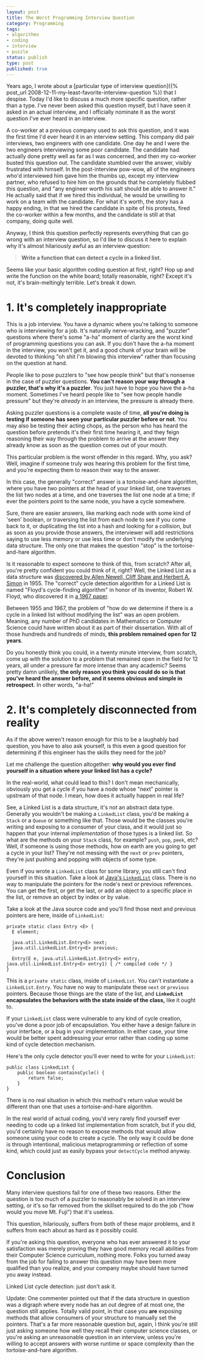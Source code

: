 ```yaml
---
layout: post
title: The Worst Programming Interview Question
category: Programming
tags:
- algorithms
- coding
- interview
- puzzle
status: publish
type: post
published: true
---
```

Years ago, I wrote about a [particular type of interview question]({% post_url 2008-12-11-my-least-favorite-interview-question %}) that I despise.  Today I'd like to discuss a much more specific question, rather than a type.  I've never been asked this question myself, but I have seen it asked in an actual interview, and I officially nominate it as the worst question I've ever heard in an interview.

A co-worker at a previous company used to ask this question, and it was the first time I'd ever heard it in an interview setting.  This company did pair interviews, two engineers with one candidate.  One day he and I were the two engineers interviewing some poor candidate.  The candidate had actually done pretty well as far as I was concerned, and then my co-worker busted this question out.  The candidate stumbled over the answer, visibly frustrated with himself.  In the post-interview pow-wow, all of the engineers who'd interviewed him gave him the thumbs up, except my interview partner, who refused to hire him on the grounds that he completely flubbed this question, and "any engineer worth his salt should be able to answer it."  He actually said that if we hired this individual, he would be unwilling to work on a team with the candidate.  For what it's worth, the story has a happy ending, in that we hired the candidate in spite of his protests, fired the co-worker within a few months, and the candidate is still at that company, doing quite well.

Anyway, I think this question perfectly represents everything that can go wrong with an interview question, so I'd like to discuss it here to explain why it's almost hilariously awful as an interview question:

> __Write a function that can detect a cycle in a linked list.__

Seems like your basic algorithm coding question at first, right?  Hop up and write the function on the white board; totally reasonable, right?  Except it's not, it's brain-meltingly terrible.  Let's break it down.


# 1. It's completely inappropriate

This is a job interview.  You have a dynamic where you're talking to someone who is interviewing for a job.  It's naturally nerve-wracking, and "puzzler" questions where there's some "a-ha" moment of clarity are the worst kind of programming questions you can ask.  If you don't have the a-ha moment in the interview, you won't get it, and a good chunk of your brain will be devoted to thinking "oh shit I'm blowing this interview" rather than focusing on the question at hand.

People like to pose puzzlers to "see how people think" but that's nonsense in the case of puzzler questions.  __You can't reason your way through a puzzler, that's why it's a puzzler__.  You just have to hope you have the a-ha moment.  Sometimes I've heard people like to "see how people handle pressure" but they're _already_ in an interview, the pressure is already there.

Asking puzzler questions is a complete waste of time, __all you're doing is testing if someone has seen your particular puzzler before or not__.  You may also be testing their acting chops, as the person who has heard the question before pretends it's their first time hearing it, and they feign reasoning their way through the problem to arrive at the answer they already know as soon as the question comes out of your mouth.

This particular problem is the worst offender in this regard.  Why, you ask?  Well, imagine if someone truly _was_ hearing this problem for the first time, and you're expecting them to reason their way to the answer. 

In this case, the generally "correct" answer is a tortoise-and-hare algorithm, where you have two pointers at the head of your linked list, one traverses the list two nodes at a time, and one traverses the list one node at a time; if ever the pointers point to the same node, you have a cycle somewhere.

Sure, there are easier answers, like marking each node with some kind of 'seen' boolean, or traversing the list from each node to see if you come back to it, or duplicating the list into a hash and looking for a collision, but as soon as you provide those answers, the interviewer will add restrictions saying to use less memory or use less time or don't modify the underlying data structure.  The only one that makes the question "stop" is the tortoise-and-hare algorithm.

Is it reasonable to expect someone to think of this, from scratch?  After all, you're pretty confident you could think of it, right?  Well, the Linked List as a data structure was [discovered by Allen Newell, Cliff Shaw and Herbert A. Simon](http://en.wikipedia.org/wiki/Linked_list#History) in 1955.  The "correct" cycle detection algorithm for a Linked List is named "Floyd's cycle-finding algorithm" in honor of its inventor, Robert W. Floyd, who discovered it in [a 1967 paper](http://dl.acm.org/citation.cfm?doid=321420.321422).

Between 1955 and 1967, the problem of "how do we determine if there is a cycle in a linked list without modifying the list" was an open problem.  Meaning, any number of PhD candidates in Mathematics or Computer Science could have written about it as part of their dissertation.  With all of those hundreds and hundreds of minds, __this problem remained open for 12 years__.

Do you honestly think you could, in a twenty minute interview, from scratch, come up with the solution to a problem that remained open in the field for 12 years, all under a pressure far more intense than any academic?  Seems pretty damn unlikely, __the only reason you think you could do so is that you've heard the answer before, and it seems obvious and simple in retrospect__.  In other words, "a-ha!"

# 2. It's completely disconnected from reality

As if the above weren't reason enough for this to be a laughably bad question, you have to also ask yourself, is this even a good question for determining if this engineer has the skills they need for the job?

Let me challenge the question altogether: __why would you ever find yourself in a situation where your linked list has a cycle?__

In the real-world, what could lead to this?  I don't mean mechanically, obviously you get a cycle if you have a node whose "next" pointer is upstream of that node.  I mean, how does it actually happen in real life?

See, a Linked List is a data structure, it's not an abstract data type.  Generally you wouldn't be making a `LinkedList` class, you'd be making a `Stack` or a `Queue` or something like that.  Those would be the classes you're writing and exposing to a consumer of your class, and it would just so happen that your internal _implementation_ of those types is a linked list.  So what are the methods on your `Stack` class, for example?  `push`, `pop`, `peek`, etc?  Well, if someone is using those methods, how on earth are you going to get a cycle in your list?  They're not messing with the `next` or `prev` pointers, they're just pushing and popping with objects of some type.

Even if you wrote a `LinkedList` class for some library, you still can't find yourself in this situation.  Take a look at [Java's `LinkedList`](http://docs.oracle.com/javase/7/docs/api/java/util/LinkedList.html) class.  There is no way to manipulate the pointers for the node's next or previous references.  You can get the first, or get the last, or add an object to a specific place in the list, or remove an object by index or by value.  

Take a look at the Java source code and you'll find those next and previous pointers are here, inside of `LinkedList`:

    private static class Entry <E> {
      E element;
      
      java.util.LinkedList.Entry<E> next;
      java.util.LinkedList.Entry<E> previous;
      
      Entry(E e, java.util.LinkedList.Entry<E> entry, java.util.LinkedList.Entry<E> entry1) { /* compiled code */ }
    }

This is a `private static` class, inside of `LinkedList`.  You can't instantiate a `LinkedList.Entry`.  You have no way to manipulate these `next` or `previous` pointers.  Because those things are the state of the list, and __`LinkedList` encapsulates the behaviors with the state inside of the class,__ like it ought to.

If your `LinkedList` class were vulnerable to any kind of cycle creation, you've done a poor job of encapsulation.  You either have a design failure in your interface, or a bug in your implementation.  In either case, your time would be better spent addressing your error rather than coding up some kind of cycle detection mechanism.

Here's the only cycle detector you'll ever need to write for your `LinkedList`:

    public class LinkedList {
        public boolean containsCycle() {
            return false;
        }
    }

There is no real situation in which this method's return value would be different than one that uses a tortoise-and-hare algorithm.

In the real world of actual coding, you'd very rarely find yourself ever needing to code up a linked list implementation from scratch, but if you did, you'd certainly have no reason to expose methods that would allow someone using your code to create a cycle.  The only way it could be done is through intentional, malicious metaprogramming or reflection of some kind, which could just as easily bypass your `detectCycle` method anyway.

# Conclusion

Many interview questions fail for one of these two reasons.  Either the question is too much of a puzzler to reasonably be solved in an interview setting, or it's so far removed from the skillset required to do the job ("how would you move Mt. Fuji") that it's useless.

This question, hilariously, suffers from both of these major problems, and it suffers from each about as hard as it possibly could.

If you're asking this question, everyone who has ever answered it to your satisfaction was merely proving they have good memory recall abilities from their Computer Science curriculum, nothing more.  Folks you turned away from the job for failing to answer this question may have been more qualified than you realize, and your company maybe should have turned you away instead.

Linked List cycle detection: just don't ask it.

Update: One commenter pointed out that if the data structure in question was a digraph where every node has an out degree of at most one, the question still applies.  Totally valid point, in that case you __are__ exposing methods that allow consumers of your structure to manually set the pointers.  That's a far more reasonable question but, again, I think you're still just asking someone how well they recall their computer science classes, or you're asking an unreasonable question in an interview, unless you're willing to accept answers with worse runtime or space complexity than the tortoise-and-hare algorithm.

